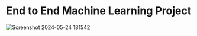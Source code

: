 # End to End Machine Learning Project
![Screenshot 2024-05-24 181542](https://github.com/jayp936/ML-Project/assets/85619425/e126dae1-6b1c-4a89-9717-da5ceef30da7)
